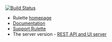 [![Build Status](https://travis-ci.org/kislayverma/Rulette.svg?branch=master)](https://travis-ci.org/kislayverma/Rulette)

 * Rulette [homepage](https://kislayverma.com/rulette)
 * [Documentation](https://kislayverma.com/rulette-docs) 
 * [Support Rulette](https://kislayverma.com/support-rulette) 
 * The server version - [REST API and UI server](https://github.com/kislayverma/rulette-server)
